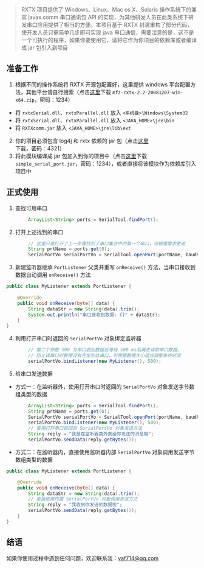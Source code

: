 
> RXTX 项目提供了 Windows、Linux、Mac os X、Solaris 操作系统下的兼容 javax.comm 串口通讯包 API 的实现，为其他研发人员在此类系统下研发串口应用提供了相当的方便。本项目基于 RXTX 封装重构了部分代码，使开发人员只需简单几步即可实现 java 串口通信，需要注意的是，这不是一个可执行的程序，如果你要使用它，请将它作为你项目的依赖库或者编译成 jar 包引入到项目

## 准备工作
1. 根据不同的操作系统将 RXTX 开源包配置好，这里提供 windows 平台配置方法，其他平台请自行搜索（点击[这里](https://pan.baidu.com/s/1nvsZvZV)下载 `mfz-rxtx-2.2-20081207-win-x64.zip`，密码：1234）
 - 将 `rxtxSerial.dll`、`rxtxParallel.dll` 放入 `<系统盘>\Windows\System32`
 - 将 `rxtxSerial.dll`、`rxtxParallel.dll` 放入 `<JAVA_HOME>\jre\bin`
 - 将 `RXTXcomm.jar` 放入 `<JAVA_HOME>\jre\lib\ext`
2. 你的项目必须包含 log4j 和 rxtx 依赖的 jar 包（点击[这里](https://pan.baidu.com/s/1gfGmmmn)下载，密码：4321）
3. 将此模块编译成 jar 包加入到你的项目中（点击[这里](https://pan.baidu.com/s/1qYaCvi0)下载 `simple_serial_port.jar`，密码：1234），或者直接将该模块作为依赖库引入项目中
## 正式使用
1. 查找可用串口

```java
        ArrayList<String> ports = SerialTool.findPort();
```
2. 打开上述找到的串口
```java
        // 这里只是打开了上一步骤找到了串口集合中的第一个串口，可根据需求更改
        String prtName = ports.get(0);
        SerialPortVo serialPortVo = SerialTool.openPort(portName, baudRate);
```
3. 新建监听器继承 `PortListener` 父类并重写 `onReceive()` 方法，当串口接收到数据自动调用 `onReceive()` 方法
```java
public class MyListener extends PortListener {
    
    @Override
    public void onReceive(byte[] data) {
        String dataStr = new String(data).trim();
        System.out.println("串口接收到数据: {}" + dataStr);
    }
}
```
4. 利用打开串口时返回的 `SerialPortVo` 对象绑定监听器
```java
        // 第二个参数 500 为串口收到数据后等待 500 ms后再去读取串口数据，
        // 防止读串口时数据没有完全到达串口，可根据数据大小适当调整等待时间
        serialPortVo.bindListener(new MyListener(), 500);
```
5. 给串口发送数据
- 方式一：在监听器外，使用打开串口时返回的 `SerialPortVo` 对象发送字节数组类型的数据
```java
        ArrayList<String> ports = SerialTool.findPort();
        String prtName = ports.get(0);
        SerialPortVo serialPortVo = SerialTool.openPort(portName, baudRate);
        serialPortVo.bindListener(new MyListener(), 500);
        // 使用打开串口返回的 SerialPortVo 对象发送方法
        String reply = "我是在监听器类外面给你发送的消息哦";
        serialPortVo.sendData(reply.getBytes());
```
- 方式二：在监听器内，直接使用监听器内部 `SerialPortVo` 对象调用发送字节数组类型的数据
```java
public class MyListener extends PortListener {

    @Override
    public void onReceive(byte[] data) {
        String dataStr = new String(data).trim();
        // 直接使用内置 SerialPortVo 对象调用发送方法
        String reply = "我收到你发送的数据啦";
        serialPortVo.sendData(reply.getBytes());
    }
}
```
## 结语
如果你使用过程中遇到任何问题，欢迎联系我：vaf714@qq.com
